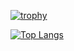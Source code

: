 [![trophy](https://github-profile-trophy.vercel.app/?username=tanagaku)](https://github.com/ryo-ma/github-profile-trophy)

[![Top Langs](https://github-readme-stats.vercel.app/api/top-langs/?username=Kinoshita0623&langs_count=8)](https://github.com/anuraghazra/github-readme-stats)
